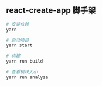## react-create-app 脚手架

```bash
# 安装依赖
yarn

# 启动项目
yarn start

# 构建
yarn run build

# 查看模块大小
yarn run analyze
```